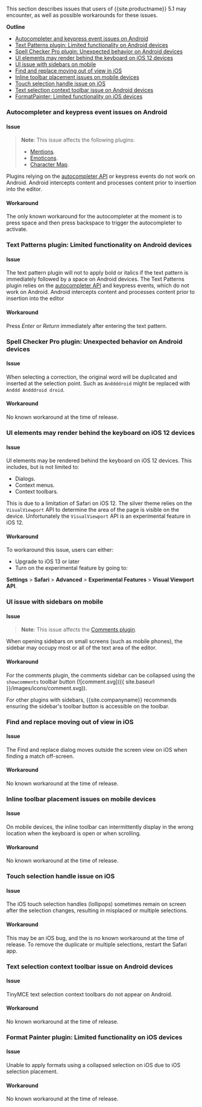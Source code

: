 
This section describes issues that users of {{site.productname}} 5.1 may encounter, as well as possible workarounds for these issues.

**Outline**

* [Autocompleter and keypress event issues on Android](#autocompleterandkeypresseventissuesonandroid)
* [Text Patterns plugin: Limited functionality on Android devices](#textpatternspluginlimitedfunctionalityonandroiddevices)
* [Spell Checker Pro plugin: Unexpected behavior on Android devices](#spellcheckerpropluginunexpectedbehavioronandroiddevices)
* [UI elements may render behind the keyboard on iOS 12 devices](#uielementsmayrenderbehindthekeyboardonios12devices)
* [UI issue with sidebars on mobile](#uiissuewithsidebarsonmobile)
* [Find and replace moving out of view in iOS](#findandreplacemovingoutofviewinios)
* [Inline toolbar placement issues on mobile devices](#inlinetoolbarplacementissuesonmobiledevices)
* [Touch selection handle issue on iOS](#touchselectionhandleissueonios)
* [Text selection context toolbar issue on Android devices](#textselectioncontexttoolbarissueonandroiddevices)
* [FormatPainter: Limited functionality on iOS devices](#formatpainterlimitedfunctionalityoniosdevices)

### Autocompleter and keypress event issues on Android

#### Issue

> **Note**: This issue affects the following plugins:
> * [Mentions]({{site.baseurl}}/plugins/mentions/).
> * [Emoticons]({{site.baseurl}}/plugins/emoticons/).
> * [Character Map]({{site.baseurl}}/plugins/charmap/).

Plugins relying on the [autocompleter API]({{site.baseurl}}/ui-components/autocompleter/) or keypress events do not work on Android. Android intercepts content and processes content prior to insertion into the editor.

#### Workaround
The only known workaround for the autocompleter at the moment is to press space and then press backspace to trigger the autocompleter to activate.

### Text Patterns plugin: Limited functionality on Android devices

#### Issue
The text pattern plugin will not to apply bold or italics if the text pattern is immediately followed by a space on Android devices. The Text Patterns plugin relies on the [autocompleter API]({{site.baseurl}}/ui-components/autocompleter/) and keypress events, which do not work on Android. Android intercepts content and processes content prior to insertion into the editor

#### Workaround
Press _Enter_ or _Return_ immediately after entering the text pattern.

### Spell Checker Pro plugin: Unexpected behavior on Android devices

#### Issue
When selecting a correction, the original word will be duplicated and inserted at the selection point. Such as `Anddddroid` might be replaced with `Anddd Andddroid droid`.

#### Workaround
No known workaround at the time of release.

### UI elements may render behind the keyboard on iOS 12 devices

#### Issue
UI elements may be rendered behind the keyboard on iOS 12 devices. This includes, but is not limited to:

* Dialogs.
* Context menus.
* Context toolbars.

This is due to a limitation of Safari on iOS 12. The silver theme relies on the `VisualViewport` API to determine the area of the page is visible on the device. Unfortunately the `VisualViewport` API is an experimental feature in iOS 12.

#### Workaround
To workaround this issue, users can either:

* Upgrade to iOS 13 or later
* Turn on the experimental feature by going to:

**Settings** &#62; **Safari** &#62; **Advanced** &#62; **Experimental Features** &#62; **Visual Viewport API**.

### UI issue with sidebars on mobile

#### Issue

> **Note**: This issue affects the [Comments plugin]({{site.baseurl}}/plugins/comments/).

When opening sidebars on small screens (such as mobile phones), the sidebar may occupy most or all of the text area of the editor.

#### Workaround
For the comments plugin, the comments sidebar can be collapsed using the `showcomments` toolbar button (![comment.svg]({{ site.baseurl }}/images/icons/comment.svg)).

For other plugins with sidebars, {{site.companyname}} recommends ensuring the sidebar's toolbar button is accessible on the toolbar.

### Find and replace moving out of view in iOS

#### Issue
The Find and replace dialog moves outside the screen view on iOS when finding a match off-screen.

#### Workaround
No known workaround at the time of release.

### Inline toolbar placement issues on mobile devices

#### Issue
On mobile devices, the inline toolbar can intermittently display in the wrong location when the keyboard is open or when scrolling.

#### Workaround
No known workaround at the time of release.

### Touch selection handle issue on iOS

#### Issue
The iOS touch selection handles (lollipops) sometimes remain on screen after the selection changes, resulting in misplaced or multiple selections.

#### Workaround
This may be an iOS bug, and the is no known workaround at the time of release. To remove the duplicate or multiple selections, restart the Safari app.

### Text selection context toolbar issue on Android devices

#### Issue
TinyMCE text selection context toolbars do not appear on Android.

#### Workaround
No known workaround at the time of release.

### Format Painter plugin: Limited functionality on iOS devices

#### Issue
Unable to apply formats using a collapsed selection on iOS due to iOS selection placement.

#### Workaround
No known workaround at the time of release.